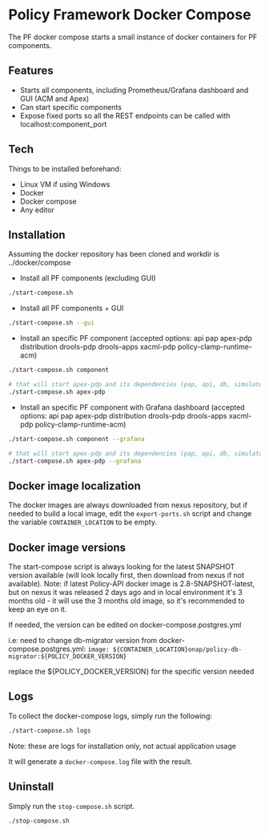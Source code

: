 # Policy Framework Docker Compose

The PF docker compose starts a small instance of docker containers for PF components.

## Features

- Starts all components, including Prometheus/Grafana dashboard and GUI (ACM and Apex)
- Can start specific components
- Expose fixed ports so all the REST endpoints can be called with localhost:component_port

## Tech

Things to be installed beforehand:

- Linux VM if using Windows
- Docker
- Docker compose
- Any editor

## Installation

Assuming the docker repository has been cloned and workdir is ../docker/compose

- Install all PF components (excluding GUI)
```sh
./start-compose.sh
```

- Install all PF components + GUI

```sh
./start-compose.sh --gui
```

- Install an specific PF component
(accepted options: api pap apex-pdp distribution drools-pdp drools-apps xacml-pdp
policy-clamp-runtime-acm)


```sh
./start-compose.sh component

# that will start apex-pdp and its dependencies (pap, api, db, simulator)
./start-compose.sh apex-pdp
```

- Install an specific PF component with Grafana dashboard
(accepted options: api pap apex-pdp distribution drools-pdp drools-apps xacml-pdp
policy-clamp-runtime-acm)


```sh
./start-compose.sh component --grafana

# that will start apex-pdp and its dependencies (pap, api, db, simulator) + grafana and prometheus server
./start-compose.sh apex-pdp --grafana
```

## Docker image localization

The docker images are always downloaded from nexus repository, but if needed to build a local
image, edit the ``export-ports.sh`` script and change the variable ``CONTAINER_LOCATION``
to be empty.


## Docker image versions

The start-compose script is always looking for the latest SNAPSHOT version available (will
look locally first, then download from nexus if not available).
Note: if latest Policy-API docker image is 2.8-SNAPSHOT-latest, but on nexus it was released
2 days ago and in local environment it's 3 months old - it will use the 3 months old image,
so it's recommended to keep an eye on it.

If needed, the version can be edited on docker-compose.postgres.yml

i.e: need to change db-migrator version
from docker-compose.postgres.yml:
``image: ${CONTAINER_LOCATION}onap/policy-db-migrator:${POLICY_DOCKER_VERSION}``

replace the ${POLICY_DOCKER_VERSION} for the specific version needed


## Logs

To collect the docker-compose logs, simply run the following:

```sh
./start-compose.sh logs
```
Note: these are logs for installation only, not actual application usage

It will generate a ``docker-compose.log`` file with the result.

## Uninstall

Simply run the ``stop-compose.sh`` script.

```sh
./stop-compose.sh
```
